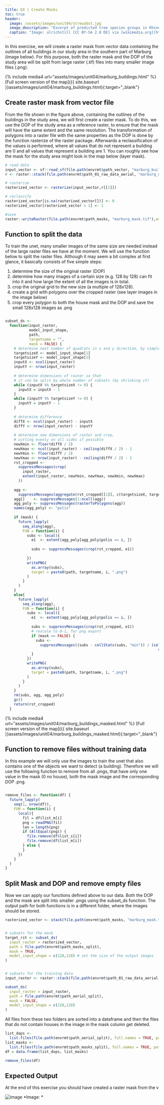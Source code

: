 ```yaml
---
title: EX | Create Masks
toc: true
header:
  image: /assets/images/unit04/streuobst.jpg
  image_description: "Excerpt of predicted tree species groups in Rhineland-Palatinate"
  caption: "Image: ulrichstill [CC BY-SA 2.0 DE] via [wikimedia.org](https://commons.wikimedia.org/wiki/File:Tuebingen_Streuobstwiese.jpg)"
---
```


In this exercise, we will create a raster mask from vector data containing the outlines of all buildings in our study area in the southern part of Marburg (image below). For this purpose, both the raster mask and the DOP of the study area will be split from large raster (.tif) files into many smaller image files (.png).

{% include media4 url="assets/images/unit04/marburg_buildings.html" %} [Full screen version of the map]({{ site.baseurl }}assets/images/unit04/marburg_buildings.html){:target="_blank"}


## Create raster mask from vector file

From the file shown in the figure above, containing the outlines of the buildings in the study area, we will first create a raster mask. To do this, we use the DOP of the study area as a reference raster, to ensure that the mask will have the same extent and the same resolution. The transformation of polygons into a raster file with the same properties as the DOP is done by the function rasterize of the raster package. Afterwards a reclassification of the values is performed, where all values that do not represent a building are 0 and all values that represent a building are 1. You can roughly see how the mask for the study area might look in the map below (layer mask).


```r
# read data
input_vector <- sf::read_sf(file.path(envrmt$path_vector, "marburg_buildings.gpkg"))
r <- raster::stack(file.path(envrmt$path_01_raw_data_aerial, "marburg_dop.tif"))

# rasterize
rasterized_vector <- rasterize(input_vector,r[[1]])

# reclassify
rasterized_vector[is.na(rasterized_vector[])] <- 0
rasterized_vector[rasterized_vector > 1] <- 1

#save
raster::writeRaster(file.path(envrmt$path_masks, "marburg_mask.tif"),overwrite=T)
```



## Function to split the data


To train the unet, many smaller images of the same size are needed instead of the large raster files we have at the moment. We will use the function below to split the raster files. Although it may seem a bit complex at first glance, it basically consists of five simple steps: 

1. determine the size of the original raster (DOP)
2. determine how many images of a certain size (e.g. 128 by 128) can fit into it and how large the extent of all the images is in total.
3. crop the original grid to the new size (a multiple of 128x128).
4. create a grid with polygons over the cropped raster (see layer images in the image below)
5. crop every polygon to both the house mask and the DOP and save the small 128x128 images as .png

```r

subset_ds <-
  function(input_raster,
           model_input_shape,
           path,
           targetname = "",
           mask = FALSE) {
    # determine next number of quadrats in x and y direction, by simple rounding
    targetsizeX <- model_input_shape[1]
    targetsizeY <- model_input_shape[2]
    inputX <- ncol(input_raster)
    inputY <- nrow(input_raster)
    
    # determine dimensions of raster so that
    # it can be split by whole number of subsets (by shrinking it)
    while (inputX %% targetsizeX != 0) {
      inputX = inputX - 1
    }
    while (inputY %% targetsizeY != 0) {
      inputY = inputY - 1
    }
    
    # determine difference
    diffX <- ncol(input_raster) - inputX
    diffY <- nrow(input_raster) - inputY
    
    # determine new dimensions of raster and crop,
    # cutting evenly on all sides if possible
    newXmin <- floor(diffX / 2)
    newXmax <- ncol(input_raster) - ceiling(diffX / 2) - 1
    newYmin <- floor(diffY / 2)
    newYmax <- nrow(input_raster) - ceiling(diffY / 2) - 1
    rst_cropped <-
      suppressMessages(crop(
        input_raster,
        extent(input_raster, newYmin, newYmax, newXmin, newXmax)
      ))
    
    agg <-
      suppressMessages(aggregate(rst_cropped[[1]], c(targetsizeX, targetsizeY)))
    agg[]    <- suppressMessages(1:ncell(agg))
    agg_poly <- suppressMessages(rasterToPolygons(agg))
    names(agg_poly) <- "polis"
    
    if (mask) {
      future_lapply(
        seq_along(agg),
        FUN = function(i) {
          subs <- local({
            e1  <- extent(agg_poly[agg_poly$polis == i, ])
            
            subs <- suppressMessages(crop(rst_cropped, e1))
            
          })
          writePNG(
            as.array(subs),
            target = paste0(path, targetname, i, ".png")
          )
        }
      )
    }
    else{
      future_lapply(
        seq_along(agg),
        FUN = function(i) {
          subs <- local({
            e1  <- extent(agg_poly[agg_poly$polis == i, ])
            
            subs <- suppressMessages(crop(rst_cropped, e1))
            # rescale to 0-1, for png export
            if (mask == FALSE) {
              subs <-
                suppressMessages((subs - cellStats(subs, "min")) / (cellStats(subs, "max") -
                                                                      cellStats(subs, "min")))
            }
          })
          writePNG(
            as.array(subs),
            target = paste0(path, targetname, i, ".png")
          )
        }
      )
    }
    rm(subs, agg, agg_poly)
    gc()
    return(rst_cropped)
  }


```


{% include media4 url="assets/images/unit04/marburg_buildings_masked.html" %} [Full screen version of the map]({{ site.baseurl }}assets/images/unit04/marburg_buildings_masked.html){:target="_blank"}



## Function to remove files without training data

In this example we will only use the images to train the unet that also contains one of the objects we want to detect (a building). Therefore we will use the following function to remove from all .pngs, that have only one value in the mask (0 no house), both the mask image and the corresponding DOP .png.

```r

remove_files <- function(df) {
  future_lapply(
    seq(1, nrow(df)),
    FUN = function(i) {
      local({
        fil = df$list_m[i]
        png = readPNG(fil)
        len = length(png)
        if (AllEqual(png)) {
          file.remove(df$list_s[i])
          file.remove(df$list_m[i])
        } else {
        }
      })
    }
  )
}
```




## Split Mask and DOP and remove empty files

Now we can apply our functions defined above to our data. Both the DOP and the mask are split into smaller .pngs using the subset_ds function. The output path for both functions is in a different folder, where the images should be stored.  

```r
rasterized_vector <- stack(file.path(envrmt$path_masks, "marburg_mask.tif"))


# subsets for the mask
target_rst <- subset_ds(
  input_raster = rasterized_vector,
  path = file.path(envrmt$path_masks_split),
  mask = TRUE,
  model_input_shape = c(128,128) # set the size of the output images
)


# subsets for the training data
input_raster <- raster::stack(file.path(envrmt$path_01_raw_data_aerial, "marburg_dop.tif"))

subset_ds(
  input_raster = input_raster,
  path = file.path(envrmt$path_aerial_split),
  mask = FALSE,
  model_input_shape = c(128,128)
)
```
All files from these two folders are sorted into a dataframe and then the files that do not contain houses in the image in the mask column get deleted.

```r
list_dops <-
  list.files(file.path(envrmt$path_aerial_split), full.names = TRUE, pattern = "*.png")
list_masks <-
  list.files(file.path(envrmt$path_masks_split), full.names = TRUE, pattern = "*.png")
df = data.frame(list_dops, list_masks)

remove_files(df)

```






## Expected Output
At the end of this exercise you should have created a raster mask from the v

![image](../assets/images/unit04/masks.png)
*Image: *

